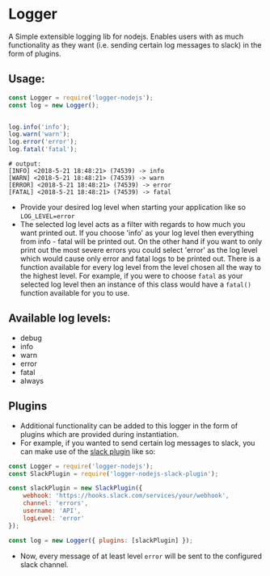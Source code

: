 # Logger

A Simple extensible logging lib for nodejs. Enables users with as much functionality as they want (i.e. sending certain log messages to slack) in the form of plugins.

## Usage:
```js
const Logger = require('logger-nodejs');
const log = new Logger();


log.info('info');
log.warn('warn');
log.error('error');
log.fatal('fatal');
```

```
# output:
[INFO] <2018-5-21 18:48:21> (74539) -> info
[WARN] <2018-5-21 18:48:21> (74539) -> warn
[ERROR] <2018-5-21 18:48:21> (74539) -> error
[FATAL] <2018-5-21 18:48:21> (74539) -> fatal
```

- Provide your desired log level when starting your application like so `LOG_LEVEL=error` 
- The selected log level acts as a filter with regards to how much you want printed out. If you choose 'info' as your log level then everything from info - fatal will be printed out. On the other hand if you want to only print out the most severe errors you could select 'error' as the log level which would cause only error and fatal logs to be printed out. There is a function available for every log level from the level chosen all the way to the highest level. For example, if you were to choose `fatal` as your selected log level then an instance of this class would have a `fatal()` function available for you to use.

## Available log levels:
- debug
- info
- warn
- error
- fatal
- always

## Plugins
- Additional functionality can be added to this logger in the form of plugins which are provided during instantiation.
- For example, if you wanted to send certain log messages to slack, you can make use of the [slack plugin](https://github.com/mistermoe/logger-nodejs-slack-plugin) like so:

```js
const Logger = require('logger-nodejs');
const SlackPlugin = require('logger-nodejs-slack-plugin');

const slackPlugin = new SlackPlugin({
    webhook: 'https://hooks.slack.com/services/your/webhook',
    channel: 'errors',
    username: 'API',
    logLevel: 'error'
});

const log = new Logger({ plugins: [slackPlugin] });
```

- Now, every message of at least level `error` will be sent to the configured slack channel.